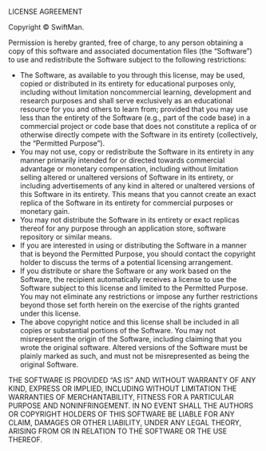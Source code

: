 LICENSE AGREEMENT

Copyright © SwiftMan.

Permission is hereby granted, free of charge, to any person obtaining a copy of this software and associated documentation files (the “Software”) to use and redistribute the Software subject to the following restrictions:

* The Software, as available to you through this license, may be used, copied or distributed in its entirety for educational purposes only, including without limitation noncommercial learning, development and research purposes and shall serve exclusively as an educational resource for you and others to learn from; provided that you may use less than the entirety of the Software (e.g., part of the code base) in a commercial project or code base that does not constitute a replica of or otherwise directly compete with the Software in its entirety (collectively, the “Permitted Purpose”).
* You may not use, copy or redistribute the Software in its entirety in any manner primarily intended for or directed towards commercial advantage or monetary compensation, including without limitation selling altered or unaltered versions of Software in its entirety, or including advertisements of any kind in altered or unaltered versions of this Software in its entirety. This means that you cannot create an exact replica of the Software in its entirety for commercial purposes or monetary gain.
* You may not distribute the Software in its entirety or exact replicas thereof for any purpose through an application store, software repository or similar means.
* If you are interested in using or distributing the Software in a manner that is beyond the Permitted Purpose, you should contact the copyright holder to discuss the terms of a potential licensing arrangement.
* If you distribute or share the Software or any work based on the Software, the recipient automatically receives a license to use the Software subject to this license and limited to the Permitted Purpose.  You may not eliminate any restrictions or impose any further restrictions beyond those set forth herein on the exercise of the rights granted under this license.
* The above copyright notice and this license shall be included in all copies or substantial portions of the Software.  You may not misrepresent the origin of the Software, including claiming that you wrote the original software.  Altered versions of the Software must be plainly marked as such, and must not be misrepresented as being the original Software.

THE SOFTWARE IS PROVIDED “AS IS” AND WITHOUT WARRANTY OF ANY KIND, EXPRESS OR IMPLIED, INCLUDING WITHOUT LIMITATION THE WARRANTIES OF MERCHANTABILITY, FITNESS FOR A PARTICULAR PURPOSE AND NONINFRINGEMENT. IN NO EVENT SHALL THE AUTHORS OR COPYRIGHT HOLDERS OF THIS SOFTWARE BE LIABLE FOR ANY CLAIM, DAMAGES OR OTHER LIABILITY, UNDER ANY LEGAL THEORY, ARISING FROM OR IN RELATION TO THE SOFTWARE OR THE USE THEREOF.
